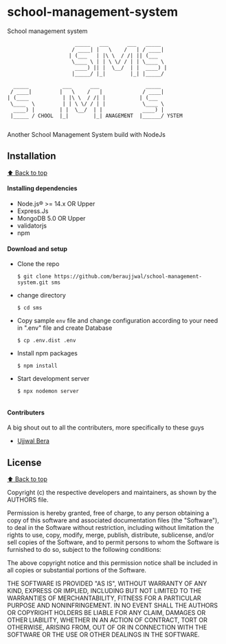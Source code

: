 # school-management-system
School management system

```
                      _____   ___      ___   _____ 
                     / ____| |   \    /   | / ____| 
                    | (___   | |\ \  / /| || (___   
                     \____ \ | | \ \/ / | | \____ \ 
                      ____) || |  \__/  | |  ____) |
                     |_____/ |_|        |_| |_____/ 
					 
  _____           ___      ___               _____ 
 / ____|         |   \    /   |             / ____|  
| (____           | |\ \  / /| |           | (___   
 \____  \         | | \ \/ / | |            \____ \ 
  ____) | 	     | |  \__/  | |             ____) |
 |_____ / CHOOL  |_|        |_| ANAGEMENT  |______/ YSTEM
 
``` 

Another School Management System build with NodeJs

## Installation
[:arrow_up: Back to top](#index)

#### Installing dependencies

- Node.js® >= 14.x OR Upper
- Express.Js
- MongoDB 5.0  OR Upper
- validatorjs
- npm

#### Download and setup

 - Clone the repo
    ```
    $ git clone https://github.com/beraujjwal/school-management-system.git sms
    ```
- change directory
    ```
    $ cd sms
    ```
- Copy sample `env` file and change configuration according to your need in ".env" file and create Database
    ```
    $ cp .env.dist .env
    ```
- Install npm packages
    ```
    $ npm install
- Start development server
    ```
    $ npx nodemon server
	
	
#### Contributers

A big shout out to all the contributers, more specifically to these guys

- [Ujjwal Bera](https://github.com/beraujjwal)

## License
[:arrow_up: Back to top](#index)

Copyright (c) the respective developers and maintainers, as shown by the AUTHORS file.

Permission is hereby granted, free of charge, to any person obtaining a copy
of this software and associated documentation files (the "Software"), to deal
in the Software without restriction, including without limitation the rights
to use, copy, modify, merge, publish, distribute, sublicense, and/or sell
copies of the Software, and to permit persons to whom the Software is
furnished to do so, subject to the following conditions:

The above copyright notice and this permission notice shall be included in all
copies or substantial portions of the Software.

THE SOFTWARE IS PROVIDED "AS IS", WITHOUT WARRANTY OF ANY KIND, EXPRESS OR
IMPLIED, INCLUDING BUT NOT LIMITED TO THE WARRANTIES OF MERCHANTABILITY,
FITNESS FOR A PARTICULAR PURPOSE AND NONINFRINGEMENT. IN NO EVENT SHALL THE
AUTHORS OR COPYRIGHT HOLDERS BE LIABLE FOR ANY CLAIM, DAMAGES OR OTHER
LIABILITY, WHETHER IN AN ACTION OF CONTRACT, TORT OR OTHERWISE, ARISING FROM,
OUT OF OR IN CONNECTION WITH THE SOFTWARE OR THE USE OR OTHER DEALINGS IN THE
SOFTWARE.